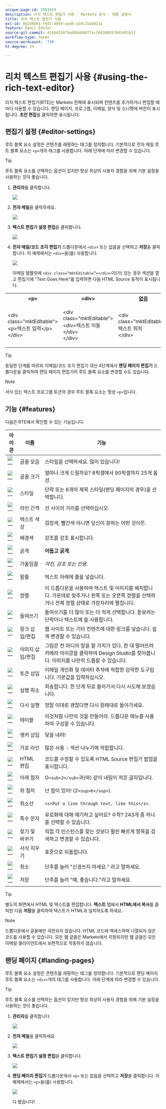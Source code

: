 ```yaml
---
unique-page-id: 2953419
description: 리치 텍스트 편집기 사용 - Marketo 문서 - 제품 설명서
title: 리치 텍스트 편집기 사용
exl-id: 9b2d6d41-f947-4859-aad9-a10c15eb013a
feature: Email Editor
source-git-commit: 431bd258f9a68bbb9df7acf043085578d3d91b1f
workflow-type: tm+mt
source-wordcount: '739'
ht-degree: 1%

---
```


# 리치 텍스트 편집기 사용 {#using-the-rich-text-editor}

리치 텍스트 편집기(RTE)는 Marketo 전체에 표시되며 컨텐츠를 추가하거나 편집할 때마다 사용할 수 있습니다. 랜딩 페이지, 프로그램, 이메일, 양식 및 스니펫에 버전이 표시됩니다. **초안 편집**&#x200B;을 클릭하면 표시됩니다.

## 편집기 설정 {#editor-settings}

루트 블록 요소 설정은 콘텐츠를 래핑하는 태그를 정의합니다. 기본적으로 전자 메일 루트 블록 요소는 `<p>`개의 태그를 사용합니다. 아래 단계에 따라 변경할 수 있습니다.

>[!TIP]
>
>루트 블록 요소를 선택하는 옵션이 있지만 항상 최상의 사용자 경험을 위해 기본 설정을 사용하는 것이 좋습니다.

1. **관리자**&#x200B;를 클릭합니다.

   ![](assets/one.png)

1. **전자 메일**&#x200B;을 클릭하세요.

   ![](assets/two.png)

1. **텍스트 편집기 설정 편집**&#x200B;을 클릭합니다.

   ![](assets/three.png)

1. **전자 메일/코드 조각 편집기** 드롭다운에서 `<div>` 또는 없음을 선택하고 **저장**&#x200B;을 클릭합니다. 이 예제에서는 `<div>`을(를) 사용합니다.

   ![](assets/four.png)

   이메일 템플릿에 `<div class=“mktEditable”></div>`이(가) 있는 경우 섹션을 열고 편집기에 &quot;Text Goes Here&quot;를 입력하면 다음 HTML Source 동작이 표시됩니다.

<table> 
 <tbody> 
  <tr> 
   <th>&lt;p&gt;</th> 
   <th>&lt;div&gt;</th> 
   <th>없음</th> 
  </tr> 
  <tr> 
   <td><p>&lt;div class="mktEditable"&gt;<br>&lt;p&gt;텍스트 입력&lt;/p&gt;<br>&lt;/div&gt;</p></td> 
   <td><p>&lt;div class="mktEditable"&gt;<br>&lt;div&gt;텍스트 이동&lt;/div&gt;<br>&lt;/div&gt;</p></td> 
   <td><p>&lt;div class="mktEditable"&gt;<br>텍스트 위치<br>&lt;/div&gt;</p></td> 
  </tr> 
 </tbody> 
</table>

>[!TIP]
>
>동일한 단계를 따르되 이메일/코드 조각 편집기 대신 4단계에서 **랜딩 페이지 편집기** 드롭다운을 클릭하여 랜딩 페이지 편집기의 루트 블록 요소를 변경할 수도 있습니다.

>[!NOTE]
>
>서식 있는 텍스트 프로그램 토큰의 경우 루트 블록 요소는 항상 `<p>`입니다.

## 기능 {#features}

다음은 RTE에서 확인할 수 있는 기능입니다.

| 아이콘 | 이름 | 기능 |
|---|---|---|
| ![—](assets/image2015-7-9-10-3a23-3a24.png) | 글꼴 모음 | 스타일을 선택하세요. 많이 있습니다! |
| ![—](assets/image2015-7-9-10-3a22-3a11.png) | 글꼴 크기 | 얼마나 크게 드릴까요? 8픽셀에서 90픽셀까지 25개 옵션. |
| ![—](assets/image2015-7-9-10-3a59-3a4.png) | 스타일 | 단락 또는 6개의 제목 스타일(랜딩 페이지의 경우)을 선택합니다. |
| ![—](assets/image2015-7-9-10-3a20-3a1.png) | 라인 간격 | 선 사이의 거리를 선택하십시오. |
| ![—](assets/image2015-7-9-10-3a25-3a52.png) | 텍스트 색상 | 검정색, 빨간색 아니면 당신이 원하는 어떤 것이든. |
| ![—](assets/image2015-7-9-10-3a24-3a38.png) | 배경색 | 강조를 강조 표시합니다. |
| ![—](assets/image2015-7-9-10-3a28-3a4.png) | 굵게 | **어둡고 굵게**. |
| ![—](assets/image2015-7-9-10-3a29-3a1.png) | 기울임꼴 | *각진, 강조 또는 인용*. |
| ![—](assets/image2015-7-9-10-3a30-3a56.png) | 밑줄 | 텍스트 아래에 줄을 넣습니다. |
| ![—](assets/image2015-7-9-10-3a31-3a57.png) | 정렬 | 이 드롭다운을 사용하여 텍스트 및 이미지를 배치합니다. 가운데로 맞추거나 왼쪽 또는 오른쪽 정렬을 선택하거나 전체 정렬 상태로 가장자리에 펼칩니다. |  | ![—](assets/image2015-7-9-10-3a32-3a47.png) | 목록 | 드롭다운에서 글머리 기호 또는 숫자를 선택합니다. 글머리 기호는 목록이 있는 숫자와 단계가 있는 숫자에 적합합니다. |
| ![—](assets/image2015-7-9-10-3a38-3a0.png) | 들여쓰기 | 들여쓰기를 더 많이 또는 더 적게 선택합니다. 돋보려는 단락이나 텍스트에 을 사용합니다. |
| ![—](assets/image2015-7-9-10-3a38-3a58.png) | 링크 삽입/편집 | 웹 사이트 또는 기타 컨텐츠에 대한 링크를 넣습니다. 쉽게 변경할 수 있습니다. |
| ![—](assets/image2015-7-9-10-3a39-3a42.png) | 이미지 삽입/편집 | 그림은 천 마디의 말을 할 가치가 있다. 한 대 떨어뜨려 카메라 아이콘을 클릭하여 Design Studio를 찾아봅니다. 이미지를 나란히 드롭할 수 있습니다. |
| ![—](assets/image2015-7-9-10-3a40-3a36.png) | 토큰 삽입 | 이메일 개인화 및 데이터 추적에 적합한 강력한 도구입니다. 기본값을 입력하십시오. |
| ![—](assets/image2015-7-9-10-3a41-3a21.png) | 실행 취소 | 죄송합니다. 한 단계 뒤로 돌아가서 다시 시도해 보겠습니다. |
| ![—](assets/image2015-7-9-10-3a42-3a13.png) | 다시 실행 | 정말 이대로 괜찮다면 다시 원래대로 돌아가세요. |
| ![—](assets/image2015-7-9-10-3a43-3a29.png) | 테이블 | 이것처럼 나만의 것을 만들어라. 드롭다운 메뉴를 사용하여 구성할 수 있습니다. |
| ![—](assets/image2015-7-9-10-3a45-3a1.png) | 앵커 삽입 | 닻을 내려! |
| ![—](assets/image2015-7-9-10-3a45-3a48.png) | 가로 라인 | 많은 사용 - 섹션 나누기에 적합합니다. |
| ![—](assets/image2015-10-6-12-3a12-3a17.png) | HTML 편집 | 코드를 수정할 수 있도록 HTML Source 편집기 팝업을 표시합니다. |
| ![—](assets/image2015-7-9-10-3a47-3a36.png) | 아래 첨자 | O`<sub>2</sub>`과(와) 같이 내림이 적은 글자입니다. |
| ![—](assets/image2015-7-9-10-3a48-3a35.png) | 위 첨자 | 넌 힘이 있어! (2`<sup>6</sup>`). |
| ![—](assets/image2015-7-9-10-3a49-3a31.png) | 취소선 | `<s>Put a line through text, like this</s>`. |
| ![—](assets/image2015-7-9-10-3a50-3a11.png) | 특수 문자 | 유로화에 대해 얘기하고 싶어요? 수학? 243개 중 하나를 선택할 수 있습니다. |
| ![—](assets/image2015-7-9-10-3a52-3a26.png) | 찾기 및 바꾸기 | 직접 각 인스턴스를 찾는 것보다 훨씬 빠르게 항목을 검색하고 변경할 수 있습니다. |
| ![—](assets/image2015-7-9-10-3a53-3a37.png) | 서식 지우기 | 표준으로 되돌립니다. |
| ![—](assets/image2015-7-9-10-3a55-3a2.png) | 취소 | 단추를 눌러 &quot;신경쓰지 마세요.&quot; 라고 말하세요. |
| ![—](assets/image2015-7-9-10-3a56-3a2.png) | 저장 | 단추를 눌러 &quot;예, 좋습니다.&quot;라고 말하세요. |

>[!TIP]
>
>별도의 화면에서 HTML 및 텍스트를 편집합니다. **텍스트** 탭에서 **HTML에서 복사**&#x200B;를 클릭한 다음 **저장**&#x200B;을 클릭하여 텍스트가 HTML과 일치하도록 하세요.

>[!NOTE]
>
>드롭다운에서 글꼴에만 국한되지 않습니다. HTML 코드에 액세스하여 나열되지 않은 코드를 사용할 수 있습니다. 모든 웹 글꼴은 Marketo에서 지원되지만 웹 글꼴은 모든 이메일 클라이언트에서 보편적으로 작동하지 않습니다.

## 랜딩 페이지 {#landing-pages}

루트 블록 요소 설정은 콘텐츠를 래핑하는 태그를 정의합니다. 기본적으로 랜딩 페이지 루트 블록 요소는 `<div>`개의 태그를 사용합니다. 아래 단계에 따라 변경할 수 있습니다.

>[!TIP]
>
>루트 블록 요소를 선택하는 옵션이 있지만 항상 최상의 사용자 경험을 위해 기본 설정을 사용하는 것이 좋습니다.

1. **관리자**&#x200B;를 클릭합니다.

   ![](assets/one.png)

1. **전자 메일**&#x200B;을 클릭하세요.

   ![](assets/two.png)

1. **텍스트 편집기 설정 편집**&#x200B;을 클릭합니다.

   ![](assets/three.png)

1. **랜딩 페이지 편집기** 드롭다운에서 `<p>` 또는 없음을 선택하고 **저장**&#x200B;을 클릭합니다. 이 예제에서는 `<p>`을(를) 사용합니다.

   ![](assets/five.png)

   다 됐습니다!
